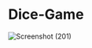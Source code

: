 # Dice-Game
![Screenshot (201)](https://user-images.githubusercontent.com/63972529/183484510-40d412bf-9c31-40df-9fd6-45a0bf824a23.png)


